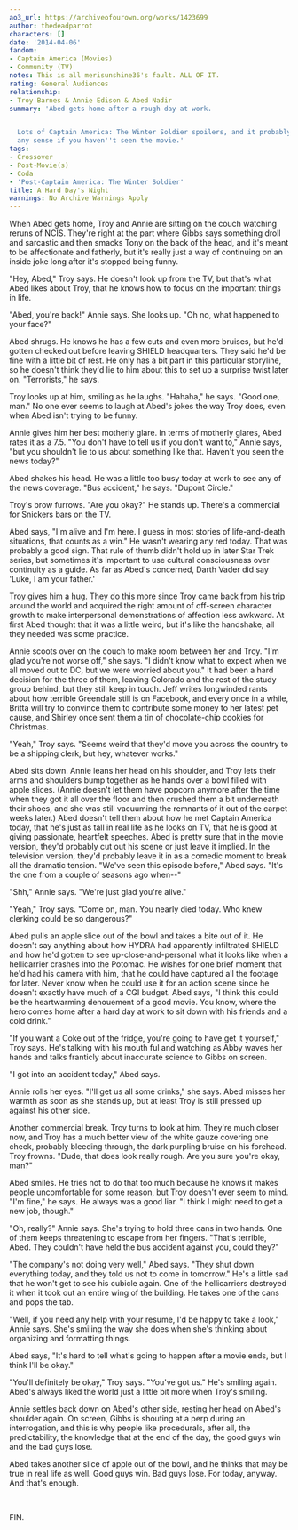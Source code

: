 ```yaml
---
ao3_url: https://archiveofourown.org/works/1423699
author: thedeadparrot
characters: []
date: '2014-04-06'
fandom:
- Captain America (Movies)
- Community (TV)
notes: This is all merisunshine36's fault. ALL OF IT.
rating: General Audiences
relationship:
- Troy Barnes & Annie Edison & Abed Nadir
summary: 'Abed gets home after a rough day at work.


  Lots of Captain America: The Winter Soldier spoilers, and it probably won''t make
  any sense if you haven''t seen the movie.'
tags:
- Crossover
- Post-Movie(s)
- Coda
- 'Post-Captain America: The Winter Soldier'
title: A Hard Day's Night
warnings: No Archive Warnings Apply
---
```


When Abed gets home, Troy and Annie are sitting on the couch watching reruns of NCIS. They're right at the part where Gibbs says something droll and sarcastic and then smacks Tony on the back of the head, and it's meant to be affectionate and fatherly, but it's really just a way of continuing on an inside joke long after it's stopped being funny.

"Hey, Abed," Troy says. He doesn't look up from the TV, but that's what Abed likes about Troy, that he knows how to focus on the important things in life.

"Abed, you're back!" Annie says. She looks up. "Oh no, what happened to your face?"

Abed shrugs. He knows he has a few cuts and even more bruises, but he'd gotten checked out before leaving SHIELD headquarters. They said he'd be fine with a little bit of rest. He only has a bit part in this particular storyline, so he doesn't think they'd lie to him about this to set up a surprise twist later on. "Terrorists," he says.

Troy looks up at him, smiling as he laughs. "Hahaha," he says. "Good one, man." No one ever seems to laugh at Abed's jokes the way Troy does, even when Abed isn't trying to be funny.

Annie gives him her best motherly glare. In terms of motherly glares, Abed rates it as a 7.5. "You don't have to tell us if you don't want to," Annie says, "but you shouldn't lie to us about something like that. Haven't you seen the news today?"

Abed shakes his head. He was a little too busy today at work to see any of the news coverage. "Bus accident," he says. "Dupont Circle."

Troy's brow furrows. "Are you okay?" He stands up. There's a commercial for Snickers bars on the TV.

Abed says, "I'm alive and I'm here. I guess in most stories of life-and-death situations, that counts as a win." He wasn't wearing any red today. That was probably a good sign. That rule of thumb didn't hold up in later Star Trek series, but sometimes it's important to use cultural consciousness over continuity as a guide. As far as Abed's concerned, Darth Vader did say 'Luke, I am your father.'

Troy gives him a hug. They do this more since Troy came back from his trip around the world and acquired the right amount of off-screen character growth to make interpersonal demonstrations of affection less awkward. At first Abed thought that it was a little weird, but it's like the handshake; all they needed was some practice.

Annie scoots over on the couch to make room between her and Troy. "I'm glad you're not worse off," she says. "I didn't know what to expect when we all moved out to DC, but we were worried about you." It had been a hard decision for the three of them, leaving Colorado and the rest of the study group behind, but they still keep in touch. Jeff writes longwinded rants about how terrible Greendale still is on Facebook, and every once in a while, Britta will try to convince them to contribute some money to her latest pet cause, and Shirley once sent them a tin of chocolate-chip cookies for Christmas.

"Yeah," Troy says. "Seems weird that they'd move you across the country to be a shipping clerk, but hey, whatever works."

Abed sits down. Annie leans her head on his shoulder, and Troy lets their arms and shoulders bump together as he hands over a bowl filled with apple slices. (Annie doesn't let them have popcorn anymore after the time when they got it all over the floor and then crushed them a bit underneath their shoes, and she was still vacuuming the remnants of it out of the carpet weeks later.) Abed doesn't tell them about how he met Captain America today, that he's just as tall in real life as he looks on TV, that he is good at giving passionate, heartfelt speeches. Abed is pretty sure that in the movie version, they'd probably cut out his scene or just leave it implied. In the television version, they'd probably leave it in as a comedic moment to break all the dramatic tension. "We've seen this episode before," Abed says. "It's the one from a couple of seasons ago when--"

"Shh," Annie says. "We're just glad you're alive."

"Yeah," Troy says. "Come on, man. You nearly died today. Who knew clerking could be so dangerous?"

Abed pulls an apple slice out of the bowl and takes a bite out of it. He doesn't say anything about how HYDRA had apparently infiltrated SHIELD and how he'd gotten to see up-close-and-personal what it looks like when a hellicarrier crashes into the Potomac. He wishes for one brief moment that he'd had his camera with him, that he could have captured all the footage for later. Never know when he could use it for an action scene since he doesn't exactly have much of a CGI budget. Abed says, "I think this could be the heartwarming denouement of a good movie. You know, where the hero comes home after a hard day at work to sit down with his friends and a cold drink."

"If you want a Coke out of the fridge, you're going to have get it yourself," Troy says. He's talking with his mouth ful and watching as Abby waves her hands and talks franticly about inaccurate science to Gibbs on screen.

"I got into an accident today," Abed says.

Annie rolls her eyes. "I'll get us all some drinks," she says. Abed misses her warmth as soon as she stands up, but at least Troy is still pressed up against his other side.

Another commercial break. Troy turns to look at him. They're much closer now, and Troy has a much better view of the white gauze covering one cheek, probably bleeding through, the dark purpling bruise on his forehead. Troy frowns. "Dude, that does look really rough. Are you sure you're okay, man?"

Abed smiles. He tries not to do that too much because he knows it makes people uncomfortable for some reason, but Troy doesn't ever seem to mind. "I'm fine," he says. He always was a good liar. "I think I might need to get a new job, though."

"Oh, really?" Annie says. She's trying to hold three cans in two hands. One of them keeps threatening to escape from her fingers. "That's terrible, Abed. They couldn't have held the bus accident against you, could they?"

"The company's not doing very well," Abed says. "They shut down everything today, and they told us not to come in tomorrow." He's a little sad that he won't get to see his cubicle again. One of the hellicarriers destroyed it when it took out an entire wing of the building. He takes one of the cans and pops the tab.

"Well, if you need any help with your resume, I'd be happy to take a look," Annie says. She's smiling the way she does when she's thinking about organizing and formatting things.

Abed says, "It's hard to tell what's going to happen after a movie ends, but I think I'll be okay."

"You'll definitely be okay," Troy says. "You've got us." He's smiling again. Abed's always liked the world just a little bit more when Troy's smiling.

Annie settles back down on Abed's other side, resting her head on Abed's shoulder again. On screen, Gibbs is shouting at a perp during an interrogation, and this is why people like procedurals, after all, the predictability, the knowledge that at the end of the day, the good guys win and the bad guys lose.

Abed takes another slice of apple out of the bowl, and he thinks that may be true in real life as well. Good guys win. Bad guys lose. For today, anyway. And that's enough. 

 

FIN.